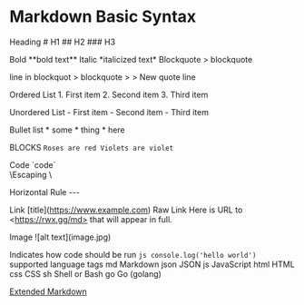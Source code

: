 # Markdown Basic Syntax

Heading	 \# H1
         \## H2
         \### H3
         
         
Bold	    \*\*bold text**
Italic	  \*italicized text*
Blockquote	\> blockquote

line in blockquot  \> blockquote
                   \>
                   \> New quote line

Ordered List	1. First item
              2. Second item
              3. Third item
              
Unordered List	- First item
                - Second item
                - Third item
                
                
 Bullet list      * some
                  * thing
                  * here 
                  
                  
  BLOCKS                   ```
                            Roses are red
                            Violets are violet
                            ```
                
Code	           \`code`\
\\Escaping          \

Horizontal Rule	   ---

Link	  \[title](https://www.example.com)
Raw Link  Here is URL to \<https://rwx.gg/md> that will appear in full.

Image	\!\[alt text](image.jpg)


Indicates how code should be run   ```js
                                    console.log('hello world')
                                   ```
  supported language tags
md	Markdown
json	JSON
js	JavaScript
html	HTML
css	CSS
sh	Shell or Bash
go	Go (golang)

[Extended Markdown](LethalZet/202108152304/README.md)
              
              
  
